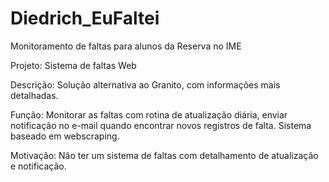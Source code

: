 # Diedrich_EuFaltei
Monitoramento de faltas para alunos da Reserva no IME

Projeto:
Sistema de faltas Web

Descrição:
Solução alternativa ao Granito, com informações mais detalhadas.

Função:
Monitorar as faltas com rotina de atualização diária, enviar notificação no e-mail quando encontrar novos registros de falta.
Sistema baseado em webscraping.

Motivação:
Não ter um sistema de faltas com detalhamento de atualização e notificação.
